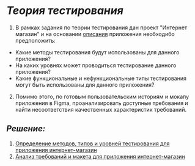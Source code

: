 # ___Теория тестирования___  
1. В рамках задания по теории тестирования дан проект "Интернет магазин" и на основании [описания](https://docs.google.com/document/d/1WAFcccE9bLZFLSABW9yyodsavscQfU1_0LAynqh8GYU/edit?usp=sharing) приложения необходибо предположить:
* Какие методы тестирования будут использованы для данного приложения?
* На каких уровнях может проводиться тестирование данного приложения?
* Какие функциональные и нефункциональные типы тестирования могут быть использованы для данного приложения?

2. Помимо этого, по готовым пользовательским историям и мокапу приложения в Figma, проанализировать доступные требования и найти несоответствия качественных характеристик требований.
## ___Решение:___
1. [Определение методов, типов и уровней тестирования для приложения интернет-магазин](https://docs.google.com/spreadsheets/d/1jJ_DBZDWT1vkpe_nkwJpBX_5PKBSUKBmjEYBGJKdaZg/edit?usp=sharing)   
2. [Анализ требований и макета для приложения интернет-магазин](https://docs.google.com/spreadsheets/d/1MBEyLJMpL--bRpgw8fPxs0DbD7Y0AMSR8Z_oxbDIM6Q/edit?usp=sharing)

